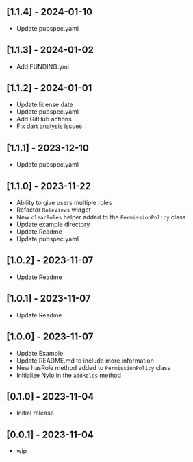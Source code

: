 ## [1.1.4] - 2024-01-10

* Update pubspec.yaml

## [1.1.3] - 2024-01-02

* Add FUNDING.yml

## [1.1.2] - 2024-01-01

* Update license date
* Update pubspec.yaml
* Add GitHub actions
* Fix dart analysis issues

## [1.1.1] - 2023-12-10 

* Update pubspec.yaml

## [1.1.0] - 2023-11-22

* Ability to give users multiple roles
* Refactor `RoleViews` widget
* New `clearRoles` helper added to the `PermissionPolicy` class
* Update example directory
* Update Readme
* Update pubspec.yaml

## [1.0.2] - 2023-11-07

* Update Readme

## [1.0.1] - 2023-11-07

* Update Readme

## [1.0.0] - 2023-11-07

* Update Example
* Update README.md to include more information
* New hasRole method added to `PermissionPolicy` class
* Initialize Nylo in the `addRoles` method

## [0.1.0] - 2023-11-04

* Initial release

## [0.0.1] - 2023-11-04

* wip
